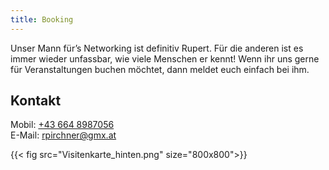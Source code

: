 ```yaml
---
title: Booking
---
```


Unser Mann für’s Networking ist definitiv Rupert. Für die anderen ist es immer wieder unfassbar, wie viele Menschen er kennt! Wenn ihr uns gerne für Veranstaltungen buchen möchtet, dann meldet euch einfach bei ihm.

## Kontakt

Mobil: <a href="tel:+436648987056">+43 664 8987056</a>  
E-Mail: rpirchner@gmx.at

{{< fig src="Visitenkarte_hinten.png" size="800x800">}}